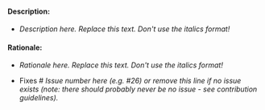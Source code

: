 #### Description:

- _Description here. Replace this text. Don't use the italics format!_

#### Rationale:

- _Rationale here. Replace this text. Don't use the italics format!_

- Fixes # _Issue number here (e.g. #26) or remove this line if no issue exists (note: there should probably never be no issue - see contribution guidelines)._
